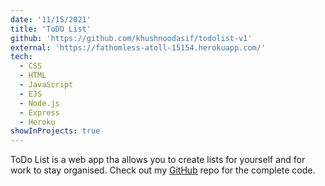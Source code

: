 ```yaml
---
date: '11/15/2021'
title: 'ToDO List'
github: 'https://github.com/khushnoodasif/todolist-v1'
external: 'https://fathomless-atoll-15154.herokuapp.com/'
tech:
  - CSS
  - HTML
  - JavaScript
  - EJS
  - Node.js
  - Express
  - Heroku
showInProjects: true
---
```


ToDo List is a web app tha allows you to create lists for yourself and for work to stay organised. Check out my [GitHub](https://github.com/khushnoodasif/todolist-v1) repo for the complete code.
